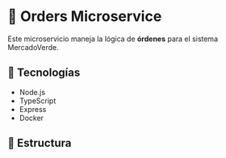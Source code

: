 # 🛒 Orders Microservice

Este microservicio maneja la lógica de **órdenes** para el sistema MercadoVerde.

## 🚀 Tecnologías
- Node.js
- TypeScript
- Express
- Docker

## 📂 Estructura
